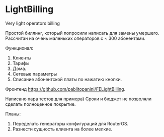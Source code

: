 # LightBilling
Very light operators billing 

Простой биллинг, который попросили написать для замены умершего.  
Рассчитан на очень маленьких операторов с ~ 300 абонентами.  
  
Функционал:
1. Клиенты
2. Тарифы
3. Дома.
3. Сетевые параметры 
4. Списание абонентской платы по нажатию кнопки.

Фронтенд https://github.com/pablitopanini/FELightBilling.

Написано пара тестов для примера) Сроки и бюджет не позволяли сделать полноценное покрытие.

Планы:
1. Переделать генераторы конфигураций для RouterOS.
2. Разнести сущность клиента на более мелкие.


